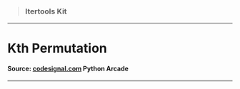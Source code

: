 > ### Itertools Kit 
 --- 
 # Kth Permutation
 #### Source: [codesignal.com](https://codesignal.com/) Python Arcade 
 --- 
